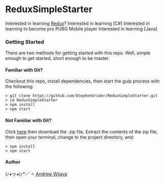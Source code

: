 # ReduxSimpleStarter

Interested in learning [Redux](https://www.udemy.com/react-redux/)?
Interested in learning [C#]
Interested in learning to become pro PUBG Mobile player
Interested in learning [Java]

### Getting Started

There are two methods for getting started with this repo.
Well, simple enough to get started, short enough to be master.

#### Familiar with Git?
Checkout this repo, install dependencies, then start the gulp process with the following:

```
> git clone https://github.com/StephenGrider/ReduxSimpleStarter.git
> cd ReduxSimpleStarter
> npm install
> npm start
```

#### Not Familiar with Git?
Click [here](https://github.com/StephenGrider/ReactStarter/releases) then download the .zip file.  Extract the contents of the zip file, then open your terminal, change to the project directory, and:

```
> npm install
> npm start
```
#### Author
(ﾉ◕ヮ◕)ﾉ*:･ﾟ✧ [Andrew Wijaya](https://github.com/andrewdudu)
